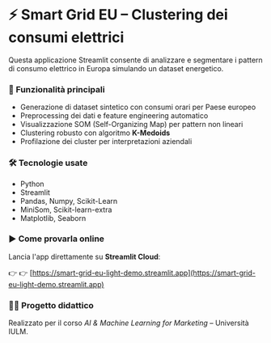 # ⚡ Smart Grid EU – Clustering dei consumi elettrici

Questa applicazione Streamlit consente di analizzare e segmentare i pattern di consumo elettrico in Europa simulando un dataset energetico.

### 🧪 Funzionalità principali
- Generazione di dataset sintetico con consumi orari per Paese europeo
- Preprocessing dei dati e feature engineering automatico
- Visualizzazione SOM (Self-Organizing Map) per pattern non lineari
- Clustering robusto con algoritmo **K-Medoids**
- Profilazione dei cluster per interpretazioni aziendali

### 🛠️ Tecnologie usate
- Python
- Streamlit
- Pandas, Numpy, Scikit-Learn
- MiniSom, Scikit-learn-extra
- Matplotlib, Seaborn

### ▶️ Come provarla online
Lancia l'app direttamente su **Streamlit Cloud**:

👉 👉 [https://smart-grid-eu-light-demo.streamlit.app](https://smart-grid-eu-light-demo.streamlit.app)

### 👨‍🎓 Progetto didattico
Realizzato per il corso *AI & Machine Learning for Marketing* – Università IULM.
